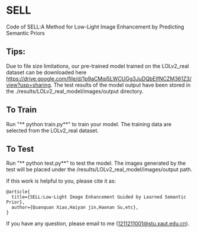 # SELL
Code of  SELL:A Method for Low-Light Image Enhancement by Predicting Semantic Priors

## Tips:<br>
Due to file size limitations, our pre-trained model trained on the LOLv2_real dataset can be downloaded here https://drive.google.com/file/d/1p9aCMqj5LWCUGg3JuDQbEIfNCZM361Z3/view?usp=sharing. The test results of the model output have been stored in the ./results/LOLv2_real_model/images/output directory.

## To Train
Run "** python train.py**" to train your model.
The training data are selected from the LOLv2_real dataset. 

## To Test
Run "** python test.py**" to test the model.
The images generated by the test will be placed under the /results/LOLv2_real_model/images/output path.

If this work is helpful to you, please cite it as:
```
@article{
  title={SELL:Low-Light Image Enhancement Guided by Learned Semantic Prior},
  author={Quanquan Xiao,Haiyan jin,Haonan Su,etc},
}
```
If you have any question, please email to me (1211211001@stu.xaut.edu.cn).

